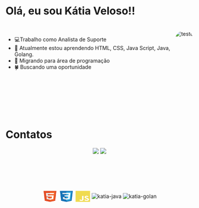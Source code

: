 <h1>
   Olá, eu sou Kátia Veloso!!
</h1>


<div style="display: inline_block"><br>
<img align="right" alt="teste" height="300" style="border-radius:50px;" src="https://i.pinimg.com/736x/46/57/08/4657089d0727b5618d0f05fa53ca5b7c.jpg">
</div>


-  💻Trabalho como Analista de Suporte
- 🌱 Atualmente estou aprendendo HTML, CSS, Java Script, Java, Golang.
- 🤔 Migrando para área de programação
- 🍀 Buscando uma oportunidade




<br/><br/><br/><br/><br/><br/>

# Contatos

<div align="center">
<a href = "mailto:katisv@gmail.com"><img src="https://img.shields.io/badge/Gmail-FFF?style=for-the-badge&logo=gmail&logoColor" target="_blank"></a> 
<a href= "https://www.linkedin.com/in/k%C3%A1tia-veloso-99299322/"><img src="https://img.shields.io/badge/-LinkedIn-000?style=for-the-badge&logo=linkedin&logoColor=FF0088&color:FF"target="_blank"></a>

 <br/><br/><br/>  
   

   

<div style="display: inline_block"><br>
  
  <img align="center" alt="katia-HTML" height="30" width="40" src="https://raw.githubusercontent.com/devicons/devicon/master/icons/html5/html5-original.svg">
  <img align="center" alt="katia-CSS" height="30" width="40" src="https://raw.githubusercontent.com/devicons/devicon/master/icons/css3/css3-original.svg">
  <img align="center" alt="katia-Js" height="30" width="40" src="https://raw.githubusercontent.com/devicons/devicon/master/icons/javascript/javascript-plain.svg">
  <img align="center" alt="katia-java" height="30" width="40" src="https://cdn.jsdelivr.net/gh/devicons/devicon/icons/java/java-original.svg" alt="Java" />
   <img align="center" alt="katia-golan" height="30" width="40" src="https://icongr.am/devicon/go-original.svg?size=30&color=currentColor" alt="Java" />
</div>
</div>




       
